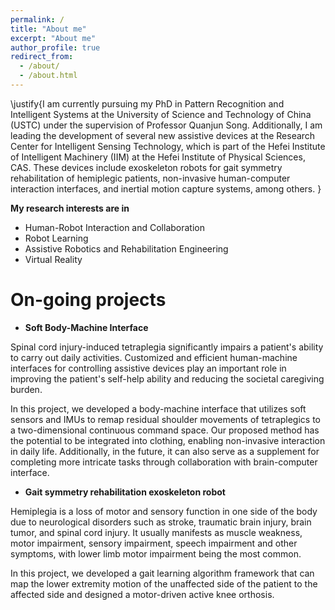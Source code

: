 ```yaml
---
permalink: /
title: "About me"
excerpt: "About me"
author_profile: true
redirect_from: 
  - /about/
  - /about.html
---
```


\justify{I am currently pursuing my PhD in Pattern Recognition and Intelligent Systems at the University of Science and Technology of China (USTC) under the supervision of Professor Quanjun Song. Additionally, I am leading the development of several new assistive devices at the Research Center for Intelligent Sensing Technology, which is part of the Hefei Institute of Intelligent Machinery (IIM) at the Hefei Institute of Physical Sciences, CAS. These devices include exoskeleton robots for gait symmetry rehabilitation of hemiplegic patients, non-invasive human-computer interaction interfaces, and inertial motion capture systems, among others. }

**My research interests are in**

- Human-Robot Interaction and Collaboration
- Robot Learning
- Assistive Robotics and Rehabilitation Engineering
- Virtual Reality

On-going projects
======
* **Soft Body-Machine Interface**

Spinal cord injury-induced tetraplegia significantly impairs a patient's ability to carry out daily activities. Customized and efficient human-machine interfaces for controlling assistive devices play an important role in improving the patient's self-help ability and reducing the societal caregiving burden. 

In this project, we developed a body-machine interface that utilizes soft sensors and IMUs to remap residual shoulder movements of tetraplegics to a two-dimensional continuous command space. Our proposed method has the potential to be integrated into clothing, enabling non-invasive interaction in daily life. Additionally, in the future, it can also serve as a supplement for completing more intricate tasks through collaboration with brain-computer interface. 

* **Gait symmetry rehabilitation exoskeleton robot** 

Hemiplegia is a loss of motor and sensory function in one side of the body due to neurological disorders such as stroke, traumatic brain injury, brain tumor, and spinal cord injury. It usually manifests as muscle weakness, motor impairment, sensory impairment, speech impairment and other symptoms, with lower limb motor impairment being the most common. 

In this project, we developed a gait learning algorithm framework that can map the lower extremity motion of the unaffected side of the patient to the affected side and designed a motor-driven active knee orthosis.

